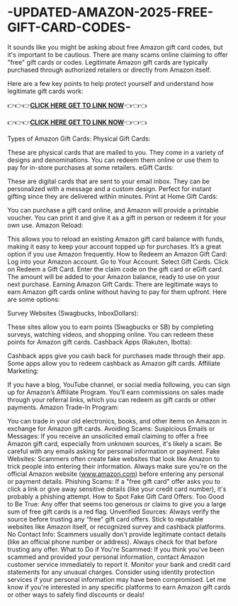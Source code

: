 # -UPDATED-AMAZON-2025-FREE-GIFT-CARD-CODES-


It sounds like you might be asking about free Amazon gift card codes, but it's important to be cautious. There are many scams online claiming to offer "free" gift cards or codes. Legitimate Amazon gift cards are typically purchased through authorized retailers or directly from Amazon itself.

Here are a few key points to help protect yourself and understand how legitimate gift cards work:

👉👉👉**[CLICK HERE GET TO LINK NOW](https://shorturl.at/yr6uf)**👈👈👈


👉👉👉**[CLICK HERE GET TO LINK NOW](https://shorturl.at/yr6uf)**👈👈👈


Types of Amazon Gift Cards:
Physical Gift Cards:

These are physical cards that are mailed to you.
They come in a variety of designs and denominations.
You can redeem them online or use them to pay for in-store purchases at some retailers.
eGift Cards:

These are digital cards that are sent to your email inbox.
They can be personalized with a message and a custom design.
Perfect for instant gifting since they are delivered within minutes.
Print at Home Gift Cards:

You can purchase a gift card online, and Amazon will provide a printable voucher.
You can print it and give it as a gift in person or redeem it for your own use.
Amazon Reload:

This allows you to reload an existing Amazon gift card balance with funds, making it easy to keep your account topped up for purchases.
It’s a great option if you use Amazon frequently.
How to Redeem an Amazon Gift Card:
Log into your Amazon account.
Go to Your Account.
Select Gift Cards.
Click on Redeem a Gift Card.
Enter the claim code on the gift card or eGift card.
The amount will be added to your Amazon balance, ready to use on your next purchase.
Earning Amazon Gift Cards:
There are legitimate ways to earn Amazon gift cards online without having to pay for them upfront. Here are some options:

Survey Websites (Swagbucks, InboxDollars):

These sites allow you to earn points (Swagbucks or SB) by completing surveys, watching videos, and shopping online.
You can redeem these points for Amazon gift cards.
Cashback Apps (Rakuten, Ibotta):

Cashback apps give you cash back for purchases made through their app.
Some apps allow you to redeem cashback as Amazon gift cards.
Affiliate Marketing:

If you have a blog, YouTube channel, or social media following, you can sign up for Amazon’s Affiliate Program.
You’ll earn commissions on sales made through your referral links, which you can redeem as gift cards or other payments.
Amazon Trade-In Program:

You can trade in your old electronics, books, and other items on Amazon in exchange for Amazon gift cards.
Avoiding Scams:
Suspicious Emails or Messages:
If you receive an unsolicited email claiming to offer a free Amazon gift card, especially from unknown sources, it's likely a scam. Be careful with any emails asking for personal information or payment.
Fake Websites:
Scammers often create fake websites that look like Amazon to trick people into entering their information. Always make sure you’re on the official Amazon website (www.amazon.com) before entering any personal or payment details.
Phishing Scams:
If a "free gift card" offer asks you to click a link or give away sensitive details (like your credit card number), it's probably a phishing attempt.
How to Spot Fake Gift Card Offers:
Too Good to Be True:
Any offer that seems too generous or claims to give you a large sum of free gift cards is a red flag.
Unverified Sources:
Always verify the source before trusting any “free” gift card offers. Stick to reputable websites like Amazon itself, or recognized survey and cashback platforms.
No Contact Info:
Scammers usually don't provide legitimate contact details (like an official phone number or address). Always check for that before trusting any offer.
What to Do if You're Scammed:
If you think you've been scammed and provided your personal information, contact Amazon customer service immediately to report it.
Monitor your bank and credit card statements for any unusual charges.
Consider using identity protection services if your personal information may have been compromised.
Let me know if you're interested in any specific platforms to earn Amazon gift cards or other ways to safely find discounts or deals!
